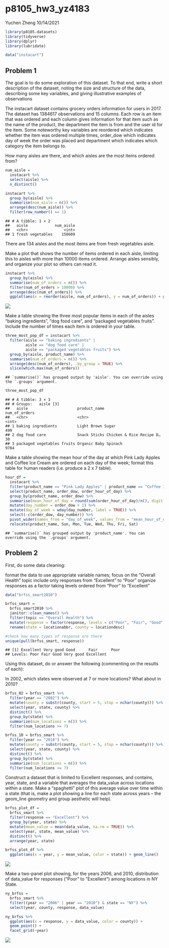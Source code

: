 p8105\_hw3\_yz4183
================
Yuchen Zheng
10/14/2021

``` r
library(p8105.datasets)
library(tidyverse)
library(dplyr)
library(lubridate)

data("instacart")
```

## Problem 1

The goal is to do some exploration of this dataset. To that end, write a
short description of the dataset, noting the size and structure of the
data, describing some key variables, and giving illustrative examples of
observations

The instacart dataset contains grocery orders information for users in
2017. The dataset has 1384617 observations and 15 columns. Each row is
an item that was ordered and each column gives information for that item
such as the name of the product, the department the item is from and the
user id for the item. Some noteworthy key variables are reordered which
indicates whether the item was ordered multiple times, order\_dow which
indicates day of week the order was placed and department which
indicates which category the item belongs to.

How many aisles are there, and which aisles are the most items ordered
from?

``` r
num_aisle = 
  instacart %>% 
  select(aisle) %>% 
  n_distinct()

instacart %>%
  group_by(aisle) %>%
  summarise(num_aisle = n()) %>%
  arrange(desc(num_aisle)) %>% 
  filter(row_number() == 1)
```

    ## # A tibble: 1 × 2
    ##   aisle            num_aisle
    ##   <chr>                <int>
    ## 1 fresh vegetables    150609

There are 134 aisles and the most items are from fresh vegetables aisle.

Make a plot that shows the number of items ordered in each aisle,
limiting this to aisles with more than 10000 items ordered. Arrange
aisles sensibly, and organize your plot so others can read it.

``` r
instacart %>%
  group_by(aisle) %>%
  summarise(num_of_orders = n()) %>%
  filter(num_of_orders > 10000) %>% 
  arrange(desc(num_of_orders)) %>%
  ggplot(aes(x = reorder(aisle, num_of_orders), y = num_of_orders)) + geom_bar(stat = "identity") + coord_flip() + labs(x = "Aisle", y = "Num of Orders", title = "Number of Items Ordered in Each Aisle") 
```

![](p8105_hw3_yz4183_files/figure-gfm/unnamed-chunk-3-1.png)<!-- -->

Make a table showing the three most popular items in each of the aisles
“baking ingredients”, “dog food care”, and “packaged vegetables fruits”.
Include the number of times each item is ordered in your table.

``` r
three_most_pop_df = instacart %>%
  filter(aisle == "baking ingredients" | 
         aisle == "dog food care" |
         aisle == "packaged vegetables fruits") %>% 
  group_by(aisle, product_name) %>%
  summarise(num_of_orders = n()) %>%
  arrange(desc(num_of_orders), .by_group = TRUE) %>% 
  slice(which.max(num_of_orders))
```

    ## `summarise()` has grouped output by 'aisle'. You can override using the `.groups` argument.

``` r
three_most_pop_df 
```

    ## # A tibble: 3 × 3
    ## # Groups:   aisle [3]
    ##   aisle                      product_name                          num_of_orders
    ##   <chr>                      <chr>                                         <int>
    ## 1 baking ingredients         Light Brown Sugar                               499
    ## 2 dog food care              Snack Sticks Chicken & Rice Recipe D…            30
    ## 3 packaged vegetables fruits Organic Baby Spinach                           9784

Make a table showing the mean hour of the day at which Pink Lady Apples
and Coffee Ice Cream are ordered on each day of the week; format this
table for human readers (i.e. produce a 2 x 7 table).

``` r
hour_df = 
  instacart %>%
  filter(product_name == "Pink Lady Apples" | product_name == "Coffee Ice Cream") %>% 
  select(product_name, order_dow, order_hour_of_day) %>% 
  group_by(product_name, order_dow) %>% 
  summarise(mean_hour_of_day = round(sum(order_hour_of_day)/n(), digit = 0)) %>%
  mutate(day_number = order_dow + 1) %>% 
  mutate(day_of_week = wday(day_number, label = TRUE)) %>% 
  select(-c(order_dow, day_number)) %>% 
  pivot_wider(names_from = "day_of_week", values_from = "mean_hour_of_day") %>% 
  relocate(product_name, Sun, Mon, Tue, Wed, Thu, Fri, Sat)
```

    ## `summarise()` has grouped output by 'product_name'. You can override using the `.groups` argument.

## Problem 2

First, do some data cleaning:

format the data to use appropriate variable names; focus on the “Overall
Health” topic include only responses from “Excellent” to “Poor” organize
responses as a factor taking levels ordered from “Poor” to “Excellent”

``` r
data("brfss_smart2010")
```

``` r
brfss_smart = 
  brfss_smart2010 %>% 
  janitor::clean_names() %>%
  filter(topic == "Overall Health") %>% 
  mutate(response = factor(response, levels = c("Poor", "Fair", "Good", "Very good" , "Excellent"))) %>% 
  rename(state = locationabbr, county = locationdesc)
```

``` r
#check how many types of response are there
unique(pull(brfss_smart, response))
```

    ## [1] Excellent Very good Good      Fair      Poor     
    ## Levels: Poor Fair Good Very good Excellent

Using this dataset, do or answer the following (commenting on the
results of each):

In 2002, which states were observed at 7 or more locations? What about
in 2010?

``` r
brfss_02 = brfss_smart %>% 
  filter(year == "2002") %>% 
  mutate(county = substr(county, start = 5, stop = nchar(county))) %>% 
  select(year, state, county) %>%
  distinct() %>% 
  group_by(state) %>% 
  summarize(num_locations = n()) %>% 
  filter(num_locations >= 7)
```

``` r
brfss_10 = brfss_smart %>% 
  filter(year == "2010") %>% 
  mutate(county = substr(county, start = 5, stop = nchar(county))) %>% 
  select(year, state, county) %>%
  distinct() %>% 
  group_by(state) %>% 
  summarize(num_locations = n()) %>% 
  filter(num_locations >= 7)
```

Construct a dataset that is limited to Excellent responses, and
contains, year, state, and a variable that averages the data\_value
across locations within a state. Make a “spaghetti” plot of this average
value over time within a state (that is, make a plot showing a line for
each state across years – the geom\_line geometry and group aesthetic
will help).

``` r
brfss_plot_df = 
  brfss_smart %>%
  filter(response == "Excellent") %>% 
  group_by(year, state) %>%
  mutate(mean_value = mean(data_value, na.rm = TRUE)) %>%
  select(year, state, mean_value) %>%
  distinct() %>% 
  arrange(year, state)

brfss_plot_df %>% 
  ggplot(aes(x = year, y = mean_value, color = state)) + geom_line()
```

![](p8105_hw3_yz4183_files/figure-gfm/unnamed-chunk-11-1.png)<!-- -->

Make a two-panel plot showing, for the years 2006, and 2010,
distribution of data\_value for responses (“Poor” to “Excellent”) among
locations in NY State.

``` r
ny_brfss = 
  brfss_smart %>% 
  filter((year == "2006" | year == "2010") & state == "NY") %>% 
  select(year, county, response, data_value) 

ny_brfss %>% 
  ggplot(aes(x = response, y = data_value, color = county)) + 
  geom_point() +
  facet_grid(~year)
```

![](p8105_hw3_yz4183_files/figure-gfm/unnamed-chunk-12-1.png)<!-- -->
